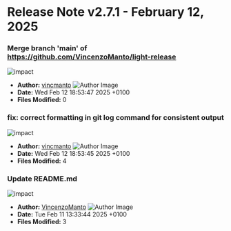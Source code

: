 # Release Note v2.7.1 - February 12, 2025


### Merge branch 'main' of https://github.com/VincenzoManto/light-release

![impact](https://img.shields.io/badge/impact-low-green?style=flat-square)
- **Author:** [vincmanto](https://github.com/vincmanto) ![Author Image](https://avatars.githubusercontent.com/vincmanto?size=40)
- **Date:** Wed Feb 12 18:53:47 2025 +0100
- **Files Modified:** 0
    
### fix: correct formatting in git log command for consistent output

![impact](https://img.shields.io/badge/impact-medium-yellow?style=flat-square)
- **Author:** [vincmanto](https://github.com/vincmanto) ![Author Image](https://avatars.githubusercontent.com/vincmanto?size=40)
- **Date:** Wed Feb 12 18:53:45 2025 +0100
- **Files Modified:** 4
    
### Update README.md

![impact](https://img.shields.io/badge/impact-medium-yellow?style=flat-square)
- **Author:** [VincenzoManto](https://github.com/64726971+VincenzoManto) ![Author Image](https://avatars.githubusercontent.com/VincenzoManto?size=40)
- **Date:** Tue Feb 11 13:33:44 2025 +0100
- **Files Modified:** 3
    
